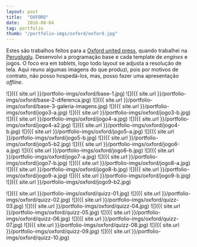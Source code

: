 ```yaml
---
layout: post
title:  "OXFORD"
date:   2016-08-04
tag: portfolio
thumb: "/portfolio-imgs/oxford/oxford.jpg"
---
```


Estes são trabalhos feitos para a <a href="https://global.oup.com/" target="_blank">Oxford united press</a>, quando trabalhei na <a href='http://www.perugluglu.com.br/'>Perugluglu<a/>. Desenvolvi a programação base e cada template de *engines* e jogos. O foco era em *tablets*, logo todo layout se adjusta a resolução de tela. Aqui reuno algumas imagens do que produzi, pois por motivos de contrato, não posso hospedá-los, mas, posso fazer uma apresentação *offline*.

![]({{ site.url }}/portfolio-imgs/oxford/base-1.jpg)
![]({{ site.url }}/portfolio-imgs/oxford/base-2-diferenca.jpg)
![]({{ site.url }}/portfolio-imgs/oxford/base-3-galeria-imagens.jpg)
![]({{ site.url }}/portfolio-imgs/oxford/jogo3-a.jpg)
![]({{ site.url }}/portfolio-imgs/oxford/jogo3-b.jpg)
![]({{ site.url }}/portfolio-imgs/oxford/jogo4-a.jpg)
![]({{ site.url }}/portfolio-imgs/oxford/jogo4-a2.jpg)
![]({{ site.url }}/portfolio-imgs/oxford/jogo4-b.jpg)
![]({{ site.url }}/portfolio-imgs/oxford/jogo5-a.jpg)
![]({{ site.url }}/portfolio-imgs/oxford/jogo5-b.jpg)
![]({{ site.url }}/portfolio-imgs/oxford/jogo5-b2.jpg)
![]({{ site.url }}/portfolio-imgs/oxford/jogo6-a.jpg)
![]({{ site.url }}/portfolio-imgs/oxford/jogo6-b.jpg)
![]({{ site.url }}/portfolio-imgs/oxford/jogo7-a.jpg)
![]({{ site.url }}/portfolio-imgs/oxford/jogo7-b.jpg)
![]({{ site.url }}/portfolio-imgs/oxford/jogo8-a.jpg)
![]({{ site.url }}/portfolio-imgs/oxford/jogo8-b.jpg)
![]({{ site.url }}/portfolio-imgs/oxford/jogo9-a.jpg)
![]({{ site.url }}/portfolio-imgs/oxford/jogo9-b.jpg)
![]({{ site.url }}/portfolio-imgs/oxford/jogo9-b2.jpg)

![]({{ site.url }}/portfolio-imgs/oxford/quizz-01.jpg)
![]({{ site.url }}/portfolio-imgs/oxford/quizz-02.jpg)
![]({{ site.url }}/portfolio-imgs/oxford/quizz-03.jpg)
![]({{ site.url }}/portfolio-imgs/oxford/quizz-04.jpg)
![]({{ site.url }}/portfolio-imgs/oxford/quizz-05.jpg)
![]({{ site.url }}/portfolio-imgs/oxford/quizz-06.jpg)
![]({{ site.url }}/portfolio-imgs/oxford/quizz-07.jpg)
![]({{ site.url }}/portfolio-imgs/oxford/quizz-08.jpg)
![]({{ site.url }}/portfolio-imgs/oxford/quizz-09.jpg)
![]({{ site.url }}/portfolio-imgs/oxford/quizz-10.jpg)







